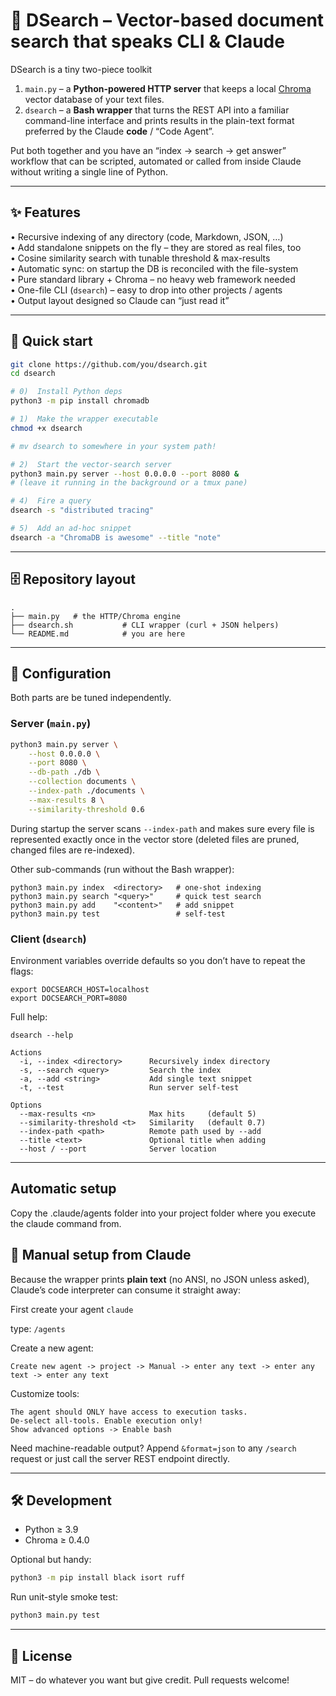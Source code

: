 # 📄 DSearch – Vector-based document search that speaks CLI & Claude  

DSearch is a tiny two-piece toolkit  

1. `main.py` – a **Python-powered HTTP server** that keeps a local
   [Chroma](https://github.com/chroma-core/chroma) vector database of your text files.  
2. `dsearch` – a **Bash wrapper** that turns the REST API into a familiar
   command-line interface and prints results in the plain-text format preferred by
   the Claude **code** / “Code Agent”.

Put both together and you have an “index → search → get answer” workflow that can
be scripted, automated or called from inside Claude without writing a single
line of Python.

---

## ✨ Features

•   Recursive indexing of any directory (code, Markdown, JSON, …)  
•   Add standalone snippets on the fly – they are stored as real files, too  
•   Cosine similarity search with tunable threshold & max-results  
•   Automatic sync: on startup the DB is reconciled with the file-system  
•   Pure standard library + Chroma – no heavy web framework needed  
•   One-file CLI (`dsearch`) – easy to drop into other projects / agents  
•   Output layout designed so Claude can “just read it”

---

## 🚀 Quick start

```bash
git clone https://github.com/you/dsearch.git
cd dsearch

# 0)  Install Python deps
python3 -m pip install chromadb

# 1)  Make the wrapper executable
chmod +x dsearch

# mv dsearch to somewhere in your system path!

# 2)  Start the vector-search server
python3 main.py server --host 0.0.0.0 --port 8080 &
# (leave it running in the background or a tmux pane)

# 4)  Fire a query
dsearch -s "distributed tracing"

# 5)  Add an ad-hoc snippet
dsearch -a "ChromaDB is awesome" --title "note"
```

---

## 🗄️ Repository layout

```
.
├── main.py   # the HTTP/Chroma engine
├── dsearch.sh           # CLI wrapper (curl + JSON helpers)
└── README.md            # you are here
```

---

## 🔧 Configuration

Both parts are be tuned independently.

### Server (`main.py`)

```bash
python3 main.py server \
    --host 0.0.0.0 \
    --port 8080 \
    --db-path ./db \
    --collection documents \
    --index-path ./documents \
    --max-results 8 \
    --similarity-threshold 0.6
```

During startup the server scans `--index-path` and makes sure every file is
represented exactly once in the vector store (deleted files are pruned,
changed files are re-indexed).

Other sub-commands (run without the Bash wrapper):

```
python3 main.py index  <directory>   # one-shot indexing
python3 main.py search "<query>"     # quick test search
python3 main.py add    "<content>"   # add snippet
python3 main.py test                 # self-test
```

### Client (`dsearch`)

Environment variables override defaults so you don’t have to repeat the flags:

```
export DOCSEARCH_HOST=localhost
export DOCSEARCH_PORT=8080
```

Full help:

```
dsearch --help
```

```
Actions
  -i, --index <directory>      Recursively index directory
  -s, --search <query>         Search the index
  -a, --add <string>           Add single text snippet
  -t, --test                   Run server self-test

Options
  --max-results <n>            Max hits     (default 5)
  --similarity-threshold <t>   Similarity   (default 0.7)
  --index-path <path>          Remote path used by --add
  --title <text>               Optional title when adding
  --host / --port              Server location
```

---

## Automatic setup
Copy the .claude/agents folder into your project folder where you execute the claude command from.

## 🤖 Manual setup from Claude

Because the wrapper prints **plain text** (no ANSI, no JSON unless asked),
Claude’s code interpreter can consume it straight away:

First create your agent
```claude```

type:
```/agents```

Create a new agent:
```
Create new agent -> project -> Manual -> enter any text -> enter any text -> enter any text
```

Customize tools:
```
The agent should ONLY have access to execution tasks.
De-select all-tools. Enable execution only!
Show advanced options -> Enable bash
```

Need machine-readable output?  Append `&format=json` to any `/search` request or
just call the server REST endpoint directly.

---

## 🛠️ Development

* Python ≥ 3.9  
* Chroma ≥ 0.4.0  

Optional but handy:

```bash
python3 -m pip install black isort ruff
```

Run unit-style smoke test:

```bash
python3 main.py test
```

---

## 📜 License

MIT – do whatever you want but give credit. Pull requests welcome!